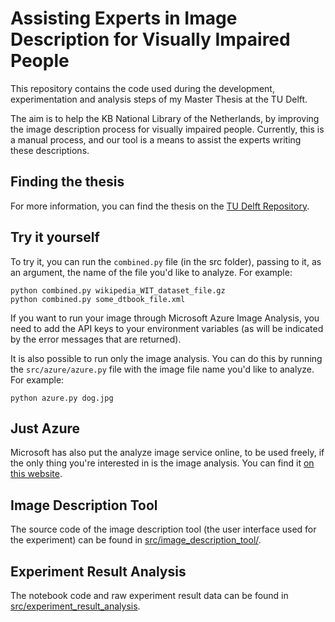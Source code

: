 # Assisting Experts in Image Description for Visually Impaired People
This repository contains the code used during the development, experimentation and analysis steps of my Master Thesis at the TU Delft.

The aim is to help the KB National Library of the Netherlands, by improving the image description process for visually impaired people. Currently, this is a manual process, and our tool is a means to assist the experts writing these descriptions.


## Finding the thesis
For more information, you can find the thesis on the [TU Delft Repository](https://repository.tudelft.nl).

## Try it yourself
To try it, you can run the `combined.py` file (in the src folder), passing to it, as an argument, the name of the file you'd like to analyze. For example:
```
python combined.py wikipedia_WIT_dataset_file.gz
python combined.py some_dtbook_file.xml
```
If you want to run your image through Microsoft Azure Image Analysis, you need to add the API keys to your environment variables (as will be indicated by the error messages that are returned).

It is also possible to run only the image analysis. You can do this by running the `src/azure/azure.py` file with the image file name you'd like to analyze. For example:
```
python azure.py dog.jpg
```
## Just Azure
Microsoft has also put the analyze image service online, to be used freely, if the only thing you're interested in is the image analysis. You can find it [on this website](https://azure.microsoft.com/en-us/services/cognitive-services/computer-vision/#features).

## Image Description Tool
The source code of the image description tool (the user interface used for the experiment) can be found in [src/image_description_tool/](https://github.com/frankvollebregt/imagedescriptions/tree/main/src/image_description_tool).

## Experiment Result Analysis
The notebook code and raw experiment result data can be found in [src/experiment_result_analysis](https://github.com/frankvollebregt/imagedescriptions/tree/main/src/experiment_result_analysis).
